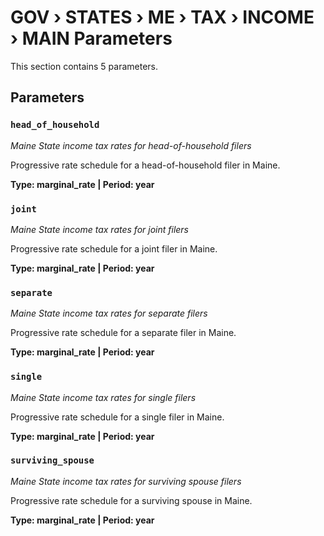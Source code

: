# GOV › STATES › ME › TAX › INCOME › MAIN Parameters

This section contains 5 parameters.

## Parameters

### `head_of_household`
*Maine State income tax rates for head-of-household filers*

Progressive rate schedule for a head-of-household filer in Maine.

**Type: marginal_rate | Period: year**


### `joint`
*Maine State income tax rates for joint filers*

Progressive rate schedule for a joint filer in Maine.

**Type: marginal_rate | Period: year**


### `separate`
*Maine State income tax rates for separate filers*

Progressive rate schedule for a separate filer in Maine.

**Type: marginal_rate | Period: year**


### `single`
*Maine State income tax rates for single filers*

Progressive rate schedule for a single filer in Maine.

**Type: marginal_rate | Period: year**


### `surviving_spouse`
*Maine State income tax rates for surviving spouse filers*

Progressive rate schedule for a surviving spouse in Maine.

**Type: marginal_rate | Period: year**

